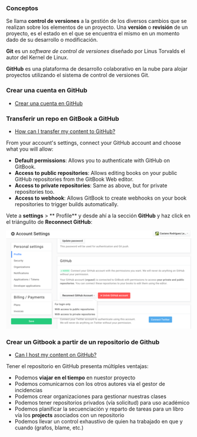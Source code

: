 ### Conceptos

Se llama **control de versiones** a la gestión de los diversos cambios que se realizan sobre los elementos de un proyecto. Una **versión** o **revisión** de un proyecto, es el estado en el que se encuentra el mismo en un momento dado de su desarrollo o modificación.

**Git**  es un *software de control de versiones* diseñado por Linus Torvalds el autor del Kernel de Linux.

**GitHub** es una plataforma de desarrollo colaborativo en la nube para alojar proyectos utilizando el sistema de control de versiones Git.

### Crear una cuenta en GitHub

* [Crear una cuenta en GitHub](https://github.com/join?source=header-home)

### Transferir un repo en GitBook a GitHub
* [How can I transfer my content to GitHub?](https://help.gitbook.com/github/how-can-i-export-to-repo.html)

From your account's settings, connect your GitHub account and choose what you will allow:

* **Default permissions**: Allows you to authenticate with GitHub on GitBook.
* **Access to public repositories**: Allows editing books on your public GitHub repositories from the GitBook Web editor.
* **Access to private repositories**: Same as above, but for private repositories too.
* **Access to webhook**: Allows GitBook to create webhooks on your book repositories to trigger builds automatically.

Vete a **settings** > ** Profile** y desde ahí a la sección **GitHub** y haz click en el triángulito de **Reconnect GitHub**:

![Dando permisos a Gitbook para acceder a GitHub](/assets/colaboracion/dandopermisosagitbookparaaccederagithub.png)

### Crear un Gitbook a partir de un repositorio de Github
* [Can I host my content on GitHub?](https://help.gitbook.com/github/can-i-host-on-github.html)

Tener el repositorio en GitHub presenta múltiples ventajas:

* Podemos **viajar en el tiempo** en nuestor proyecto
* Podemos comunicarnos con los otros autores via el gestor de incidencias
* Podemos crear organizaciones para gestionar nuestras clases
* Podemos tener repositorios privados (vía solicitud) para uso académico
* Podemos planificar la secuenciación y reparto de tareas para un libro vía los **projects** asociados con un repositorio
* Podemos llevar un control exhaustivo de quien ha trabajado en que y cuando (grafos, blame, etc.)






